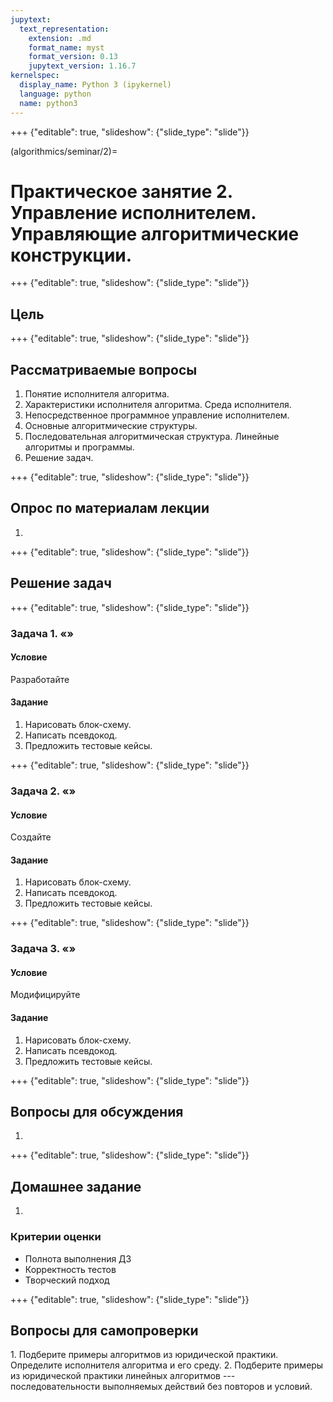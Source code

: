 ```yaml
---
jupytext:
  text_representation:
    extension: .md
    format_name: myst
    format_version: 0.13
    jupytext_version: 1.16.7
kernelspec:
  display_name: Python 3 (ipykernel)
  language: python
  name: python3
---
```


+++ {"editable": true, "slideshow": {"slide_type": "slide"}}

(algorithmics/seminar/2)=
# Практическое занятие 2. Управление исполнителем. Управляющие алгоритмические конструкции.

+++ {"editable": true, "slideshow": {"slide_type": "slide"}}

## Цель

+++ {"editable": true, "slideshow": {"slide_type": "slide"}}

## Рассматриваемые вопросы
1. Понятие исполнителя алгоритма.
2. Характеристики исполнителя алгоритма. Среда исполнителя.
3. Непосредственное программное управление исполнителем.
4. Основные алгоритмические структуры.
5. Последовательная алгоритмическая структура. Линейные алгоритмы и программы.
6. Решение задач.

+++ {"editable": true, "slideshow": {"slide_type": "slide"}}

## Опрос по материалам лекции

1.

+++ {"editable": true, "slideshow": {"slide_type": "slide"}}

## Решение задач

+++ {"editable": true, "slideshow": {"slide_type": "slide"}}

### Задача 1. &laquo;&raquo;

#### Условие
Разработайте

#### Задание
1. Нарисовать блок-схему.
2. Написать псевдокод.
3. Предложить тестовые кейсы.

+++ {"editable": true, "slideshow": {"slide_type": "slide"}}

### Задача 2. &laquo;&raquo;

#### Условие
Создайте

#### Задание
1. Нарисовать блок-схему.
2. Написать псевдокод.
3. Предложить тестовые кейсы.

+++ {"editable": true, "slideshow": {"slide_type": "slide"}}

### Задача 3. &laquo;&raquo;

#### Условие
Модифицируйте

#### Задание
1. Нарисовать блок-схему.
2. Написать псевдокод.
3. Предложить тестовые кейсы.

+++ {"editable": true, "slideshow": {"slide_type": "slide"}}

## Вопросы для обсуждения
1.

+++ {"editable": true, "slideshow": {"slide_type": "slide"}}

## Домашнее задание
1.

### Критерии оценки
- Полнота выполнения ДЗ
- Корректность тестов
- Творческий подход

+++ {"editable": true, "slideshow": {"slide_type": "slide"}}

## Вопросы для самопроверки
1. Подберите примеры алгоритмов из юридической практики. Определите исполнителя алгоритма и его среду.
2. Подберите примеры из юридической практики линейных алгоритмов --- последовательности выполняемых действий без повторов и условий.
